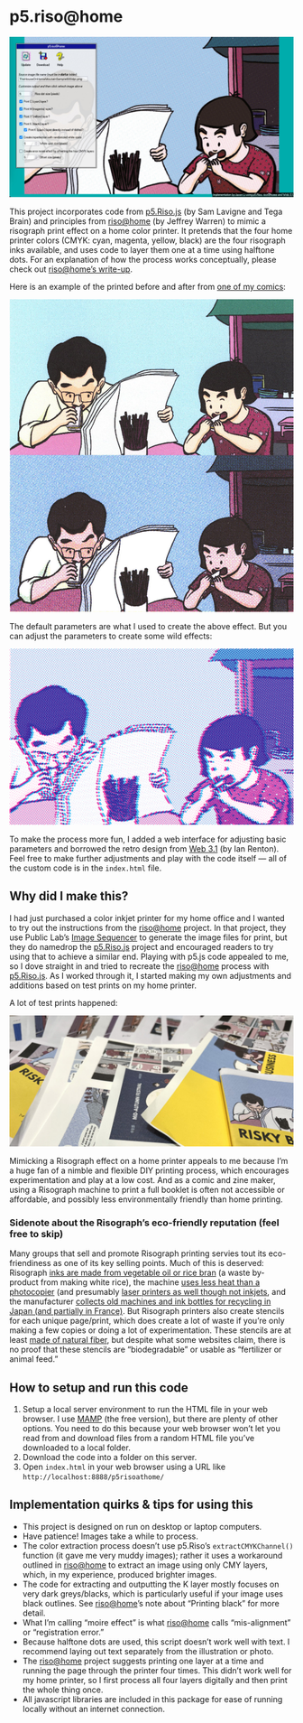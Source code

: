 # p5.riso@home

![Screenshot of p5.riso@home](readme-images/p5risoathomeScreenshot.jpg)

This project incorporates code from [p5.Riso.js](https://antiboredom.github.io/p5.riso/) (by Sam Lavigne and Tega Brain) and principles from [riso@home](https://github.com/jywarren/risoAtHome/) (by Jeffrey Warren) to mimic a risograph print effect on a home color printer. It pretends that the four home printer colors (CMYK: cyan, magenta, yellow, black) are the four risograph inks available, and uses code to layer them one at a time using halftone dots. For an explanation of how the process works conceptually, please check out [riso@home’s write-up](https://github.com/jywarren/risoAtHome/).

Here is an example of the printed before and after from [one of my comics](https://thehouseonhorsemountain.byjasonli.com/):

![Scan of the before and after for the illustratio](readme-images/beforeAfterSample.jpg)

The default parameters are what I used to create the above effect. But you can adjust the parameters to create some wild effects:

![Screenshot with maxed out parameters](readme-images/TheHouseOnHorseMoutainSample600dpiPlayingWithSettings.png)

To make the process more fun, I added a web interface for adjusting basic parameters and borrowed the retro design from [Web 3.1](https://ianrenton.github.io/web3point1/) (by Ian Renton). Feel free to make further adjustments and play with the code itself — all of the custom code is in the `index.html` file.

## Why did I make this?

I had just purchased a color inkjet printer for my home office and I wanted to try out the instructions from the [riso@home](https://github.com/jywarren/risoAtHome/) project. In that project, they use Public Lab’s [Image Sequencer](https://sequencer.publiclab.org/examples/#steps=) to generate the image files for print, but they do namedrop the [p5.Riso.js](https://antiboredom.github.io/p5.riso/) project and encouraged readers to try using that to achieve a similar end. Playing with p5.js code appealed to me, so I dove straight in and tried to recreate the [riso@home](https://github.com/jywarren/risoAtHome/) process with [p5.Riso.js](https://antiboredom.github.io/p5.riso/). As I worked through it, I started making my own adjustments and additions based on test prints on my home printer.

A lot of test prints happened:

![A table full of test prints](readme-images/testPrints.jpg)

Mimicking a Risograph effect on a home printer appeals to me because I’m a huge fan of a nimble and flexible DIY printing process, which encourages experimentation and play at a low cost. And as a comic and zine maker, using a Risograph machine to print a full booklet is often not accessible or affordable, and possibly less environmentally friendly than home printing.

### Sidenote about the Risograph’s eco-friendly reputation (feel free to skip)

Many groups that sell and promote Risograph printing servies tout its eco-friendiness as one of its key selling points. Much of this is deserved: Risograph [inks are made from vegetable oil or rice bran](https://www.riso.co.jp/english/product/risograph/eco/index.html#anc-02) (a waste by-product from making white rice), the machine [uses less heat than a photocopier](https://www.riso.co.jp/english/product/risograph/eco/index.html#anc-01) (and presumably [laser printers as well though not inkjets](https://geniusgurus.com/how-many-watts-does-a-printer-use/), and the manufacturer [collects old machines and ink bottles for recycling in Japan (and partially in France)](https://www.riso.co.jp/english/company/eco/resource-circulation/effort.html).  But Risograph printers also create stencils for each unique page/print, which does create a lot of waste if you’re only making a few copies or doing a lot of experimentation. These stencils are at least [made of natural fiber](https://us.riso.com/products/digital-duplicators/production/), but despite what some websites claim, there is no proof that these stencils are “biodegradable” or usable as “fertilizer or animal feed.”

## How to setup and run this code

1. Setup a local server environment to run the HTML file in your web browser. I use [MAMP](https://www.mamp.info/en/downloads/) (the free version), but there are plenty of other options. You need to do this because your web browser won’t let you read from and download files from a random HTML file you’ve downloaded to a local folder.
2. Download the code into a folder on this server.
3. Open `index.html` in your web browser using a URL like `http://localhost:8888/p5risoathome/`

## Implementation quirks & tips for using this
- This project is designed on run on desktop or laptop computers.
- Have patience! Images take a while to process.
- The color extraction process doesn’t use p5.Riso’s `extractCMYKChannel()` function (it gave me very muddy images); rather it uses a workaround outlined in [riso@home](https://github.com/jywarren/risoAtHome/) to extract an image using only CMY layers, which, in my experience, produced brighter images. 
- The code for extracting and outputting the K layer mostly focuses on very dark greys/blacks, which is particularly useful if your image uses black outlines. See [riso@home](https://github.com/jywarren/risoAtHome/)’s note about “Printing black” for more detail.
- What I’m calling “moire effect” is what [riso@home](https://github.com/jywarren/risoAtHome/) calls “mis-alignment” or “registration error.”
- Because halftone dots are used, this script doesn’t work well with text. I recommend laying out text separately from the illustration or photo.
- The [riso@home](https://github.com/jywarren/risoAtHome/) project suggests printing one layer at a time and running the page through the printer four times. This didn’t work well for my home printer, so I first process all four layers digitally and then print the whole thing once.
- All javascript libraries are included in this package for ease of running locally without an internet connection.